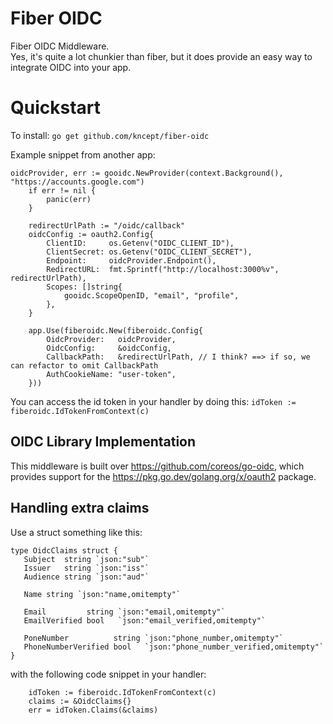 # Fiber OIDC

Fiber OIDC Middleware.<br>
Yes, it's quite a lot chunkier than fiber, but it does provide an easy way to integrate OIDC into your app.

# Quickstart

To install:
`go get github.com/kncept/fiber-oidc`

Example snippet from another app:
```
oidcProvider, err := gooidc.NewProvider(context.Background(), "https://accounts.google.com")
	if err != nil {
		panic(err)
	}

	redirectUrlPath := "/oidc/callback"
	oidcConfig := oauth2.Config{
		ClientID:     os.Getenv("OIDC_CLIENT_ID"),
		ClientSecret: os.Getenv("OIDC_CLIENT_SECRET"),
		Endpoint:     oidcProvider.Endpoint(),
		RedirectURL:  fmt.Sprintf("http://localhost:3000%v", redirectUrlPath),
		Scopes: []string{
			gooidc.ScopeOpenID, "email", "profile",
		},
	}

	app.Use(fiberoidc.New(fiberoidc.Config{
		OidcProvider:   oidcProvider,
		OidcConfig:     &oidcConfig,
		CallbackPath:   &redirectUrlPath, // I think? ==> if so, we can refactor to omit CallbackPath
		AuthCookieName: "user-token",
	}))
```

You can access the id token in your handler by doing this: `idToken := fiberoidc.IdTokenFromContext(c)`

## OIDC Library Implementation

This middleware is built over https://github.com/coreos/go-oidc, which provides support for the https://pkg.go.dev/golang.org/x/oauth2 package.

 ## Handling extra claims
 Use a struct something like this:
 ```
 type OidcClaims struct {
	Subject  string `json:"sub"`
	Issuer   string `json:"iss"`
	Audience string `json:"aud"`

	Name string `json:"name,omitempty"`

	Email         string `json:"email,omitempty"`
	EmailVerified bool   `json:"email_verified,omitempty"`

	PoneNumber          string `json:"phone_number,omitempty"`
	PhoneNumberVerified bool   `json:"phone_number_verified,omitempty"`
}
```
with the following code snippet in your handler:
```
	idToken := fiberoidc.IdTokenFromContext(c)
    claims := &OidcClaims{}
    err = idToken.Claims(&claims)
```
